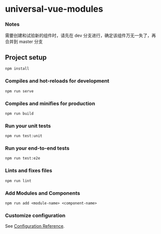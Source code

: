 # universal-vue-modules

### Notes

需要创建和试验新的组件时，请先在 dev 分支进行，确定该组件万无一失了，再合并到 master 分支

## Project setup

```
npm install
```

### Compiles and hot-reloads for development

```
npm run serve
```

### Compiles and minifies for production

```
npm run build
```

### Run your unit tests

```
npm run test:unit
```

### Run your end-to-end tests

```
npm run test:e2e
```

### Lints and fixes files

```
npm run lint
```

### Add Modules and Components

```
npm run add <module-name> <component-name>
```

### Customize configuration

See [Configuration Reference](https://cli.vuejs.org/config/).
